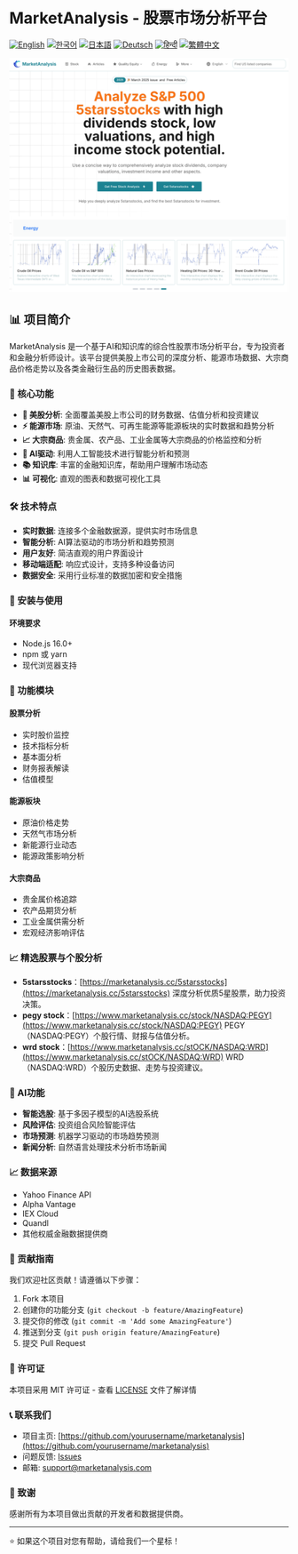 # MarketAnalysis - 股票市场分析平台

[![English](https://img.shields.io/badge/lang-English-blue.svg)](README.en.md)
[![한국어](https://img.shields.io/badge/lang-한국어-red.svg)](README.ko.md)
[![日本語](https://img.shields.io/badge/lang-日本語-yellow.svg)](README.ja.md)
[![Deutsch](https://img.shields.io/badge/lang-Deutsch-green.svg)](README.de.md)
[![हिन्दी](https://img.shields.io/badge/lang-हिन्दी-orange.svg)](README.hi.md)
[![繁體中文](https://img.shields.io/badge/lang-繁體中文-purple.svg)](README.zh-TW.md)

![MarketAnalysis Cover](market-analysis-cover.png)

## 📊 项目简介

MarketAnalysis 是一个基于AI和知识库的综合性股票市场分析平台，专为投资者和金融分析师设计。该平台提供美股上市公司的深度分析、能源市场数据、大宗商品价格走势以及各类金融衍生品的历史图表数据。

### 🚀 核心功能

- **🏢 美股分析**: 全面覆盖美股上市公司的财务数据、估值分析和投资建议
- **⚡ 能源市场**: 原油、天然气、可再生能源等能源板块的实时数据和趋势分析
- **📈 大宗商品**: 贵金属、农产品、工业金属等大宗商品的价格监控和分析
- **🤖 AI驱动**: 利用人工智能技术进行智能分析和预测
- **📚 知识库**: 丰富的金融知识库，帮助用户理解市场动态
- **📊 可视化**: 直观的图表和数据可视化工具

### 🛠 技术特点

- **实时数据**: 连接多个金融数据源，提供实时市场信息
- **智能分析**: AI算法驱动的市场分析和趋势预测
- **用户友好**: 简洁直观的用户界面设计
- **移动端适配**: 响应式设计，支持多种设备访问
- **数据安全**: 采用行业标准的数据加密和安全措施

### 🔧 安装与使用

#### 环境要求
- Node.js 16.0+
- npm 或 yarn
- 现代浏览器支持

### 📱 功能模块

#### 股票分析
- 实时股价监控
- 技术指标分析
- 基本面分析
- 财务报表解读
- 估值模型

#### 能源板块
- 原油价格走势
- 天然气市场分析
- 新能源行业动态
- 能源政策影响分析

#### 大宗商品
- 贵金属价格追踪
- 农产品期货分析
- 工业金属供需分析
- 宏观经济影响评估

### 📈 精选股票与个股分析

- **5starsstocks**：[https://marketanalysis.cc/5starsstocks](https://marketanalysis.cc/5starsstocks)
  深度分析优质5星股票，助力投资决策。
- **pegy stock**：[https://www.marketanalysis.cc/stock/NASDAQ:PEGY](https://www.marketanalysis.cc/stock/NASDAQ:PEGY)
  PEGY（NASDAQ:PEGY）个股行情、财报与估值分析。
- **wrd stock**：[https://www.marketanalysis.cc/stOCK/NASDAQ:WRD](https://www.marketanalysis.cc/stOCK/NASDAQ:WRD)
  WRD（NASDAQ:WRD）个股历史数据、走势与投资建议。

### 🔮 AI功能

- **智能选股**: 基于多因子模型的AI选股系统
- **风险评估**: 投资组合风险智能评估
- **市场预测**: 机器学习驱动的市场趋势预测
- **新闻分析**: 自然语言处理技术分析市场新闻

### 📈 数据来源

- Yahoo Finance API
- Alpha Vantage
- IEX Cloud
- Quandl
- 其他权威金融数据提供商

### 🤝 贡献指南

我们欢迎社区贡献！请遵循以下步骤：

1. Fork 本项目
2. 创建你的功能分支 (`git checkout -b feature/AmazingFeature`)
3. 提交你的修改 (`git commit -m 'Add some AmazingFeature'`)
4. 推送到分支 (`git push origin feature/AmazingFeature`)
5. 提交 Pull Request

### 📄 许可证

本项目采用 MIT 许可证 - 查看 [LICENSE](LICENSE) 文件了解详情

### 📞 联系我们

- 项目主页: [https://github.com/yourusername/marketanalysis](https://github.com/yourusername/marketanalysis)
- 问题反馈: [Issues](https://github.com/yourusername/marketanalysis/issues)
- 邮箱: support@marketanalysis.com

### 🙏 致谢

感谢所有为本项目做出贡献的开发者和数据提供商。

---

⭐ 如果这个项目对您有帮助，请给我们一个星标！

